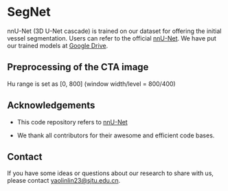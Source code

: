 
# SegNet
nnU-Net (3D U-Net cascade) is trained on our dataset for offering the initial vessel segmentation.
Users can refer to the official [nnU-Net](https://github.com/MIC-DKFZ/nnUNet). 
We have put our trained models at [Google Drive](https://drive.google.com/drive/folders/1Q1GoRfvVZsSgxbia60jANJscOkKXetyx?usp=sharing). 

## Preprocessing of the CTA image
Hu range is set as [0, 800] (window width/level = 800/400)  

## Acknowledgements
- This code repository refers to [nnU-Net](https://github.com/MIC-DKFZ/nnUNet)

- We thank all contributors for their awesome and efficient code bases.

## Contact 
If you have some ideas or questions about our research to share with us, please contact yaolinlin23@sjtu.edu.cn.